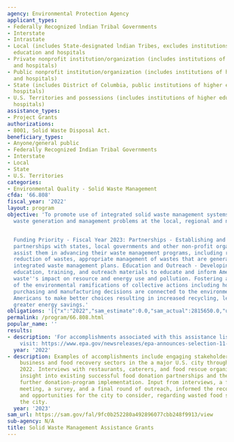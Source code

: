 ```yaml
---
agency: Environmental Protection Agency
applicant_types:
- Federally Recognized lndian Tribal Governments
- Interstate
- Intrastate
- Local (includes State-designated lndian Tribes, excludes institutions of higher
  education and hospitals
- Private nonprofit institution/organization (includes institutions of higher education
  and hospitals)
- Public nonprofit institution/organization (includes institutions of higher education
  and hospitals)
- State (includes District of Columbia, public institutions of higher education and
  hospitals)
- U.S. Territories and possessions (includes institutions of higher education and
  hospitals)
assistance_types:
- Project Grants
authorizations:
- 8001, Solid Waste Disposal Act.
beneficiary_types:
- Anyone/general public
- Federally Recognized Indian Tribal Governments
- Interstate
- Local
- State
- U.S. Territories
categories:
- Environmental Quality - Solid Waste Management
cfda: '66.808'
fiscal_year: '2022'
layout: program
objective: 'To promote use of integrated solid waste management systems to solve solid
  waste generation and management problems at the local, regional and national levels.


  Funding Priority - Fiscal Year 2023: Partnerships - Establishing and developing
  partnerships with states, local governments and other non-profit organizations to
  assist them in advancing their waste management programs, including recycling and
  reduction of wastes, appropriate management of wastes that are generated, and developing
  integrated waste management plans. Education and Outreach - Developing and providing
  education, training, and outreach materials to educate and inform Americans about
  waste''s impact on resource and energy use and pollution. Fostering a better understanding
  of the environmental ramifications of collective actions including how individual
  purchasing and manufacturing decisions are connected to the environment and to enable
  Americans to make better choices resulting in increased recycling, less waste and
  greater energy savings.'
obligations: '[{"x":"2022","sam_estimate":0.0,"sam_actual":2815650.0,"usa_spending_actual":3716381.0},{"x":"2023","sam_estimate":173351.0,"sam_actual":0.0,"usa_spending_actual":2122444.0},{"x":"2024","sam_estimate":0.0,"sam_actual":0.0,"usa_spending_actual":0.0}]'
permalink: /program/66.808.html
popular_name: ''
results:
- description: 'For accomplishments associated with this assistance listing, please
    visit: https://www.epa.gov/newsreleases/epa-announces-selection-11-organizations-receive-2-million-help-tackle-climate-crisis.'
  year: '2022'
- description: Examples of accomplishments include engaging stakeholders in the food
    business and food recovery sectors in the a major U.S. city throughout 2021 and
    2022. Interviews with restaurants, caterers, and food rescue organizations provided
    insight into existing successful food donation partnerships and the barriers to
    further donation-program implementation. Input from interviews, a focus group
    meeting, a survey, and a final round of outreach, informed the recommendations
    and opportunities for the city to consider, regarding wasted food solutions for
    the city.
  year: '2023'
sam_url: https://sam.gov/fal/9fc0b252280a492896077cbb248f9913/view
sub-agency: N/A
title: Solid Waste Management Assistance Grants
---
```

